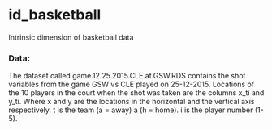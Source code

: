 # id_basketball
Intrinsic dimension of basketball data

### Data: 
The dataset called game.12.25.2015.CLE.at.GSW.RDS contains the shot variables from the game GSW vs CLE played on 25-12-2015.
Locations of the 10 players in the court when the shot was taken are the columns x_ti and y_ti. Where x and y are the locations in the horizontal and the vertical axis respectively. t is the team (a = away) a (h = home). i is the player number (1-5).

